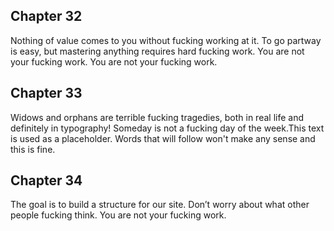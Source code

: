 ## Chapter 32

Nothing of value comes to you without fucking working at it. To go partway is easy, but mastering anything requires hard fucking work. You are not your fucking work. You are not your fucking work.

## Chapter 33

Widows and orphans are terrible fucking tragedies, both in real life and definitely in typography! Someday is not a fucking day of the week.This text is used as a placeholder. Words that will follow won't make any sense and this is fine.

## Chapter 34

The goal is to build a structure for our site. Don’t worry about what other people fucking think. You are not your fucking work.